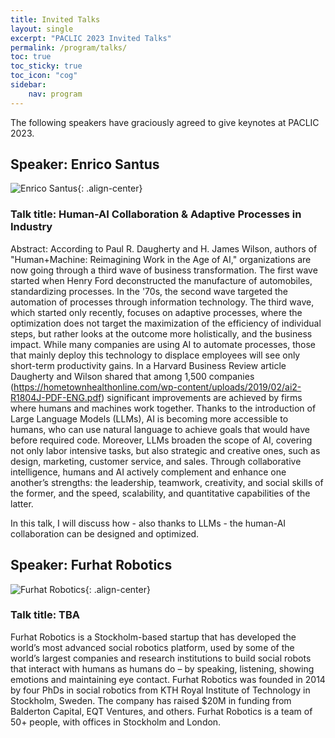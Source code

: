 ```yaml
---
title: Invited Talks
layout: single
excerpt: "PACLIC 2023 Invited Talks"
permalink: /program/talks/
toc: true
toc_sticky: true
toc_icon: "cog"
sidebar: 
    nav: program
---
```


The following speakers have graciously agreed to give keynotes at PACLIC 2023.

<style>
p.speaker-bio { font-style: italic; font-size: 80%; }
</style>

## Speaker: Enrico Santus

![Enrico Santus](https://www.enricosantus.com/images/enrico.jpg){: .align-center}

### Talk title: Human-AI Collaboration & Adaptive Processes in Industry

Abstract: According to Paul R. Daugherty and H. James Wilson, authors of "Human+Machine: Reimagining Work in the Age of AI," organizations are now going through a third wave of business transformation. The first wave started when Henry Ford deconstructed the manufacture of automobiles, standardizing processes. In the '70s, the second wave targeted the automation of processes through information technology. The third wave, which started only recently, focuses on adaptive processes, where the optimization does not target the maximization of the efficiency of individual steps, but rather looks at the outcome more holistically, and the business impact.
While many companies are using AI to automate processes, those that mainly deploy this technology to displace employees will see only short-term productivity gains. In a Harvard Business Review article Daugherty and Wilson shared that among 1,500 companies (https://hometownhealthonline.com/wp-content/uploads/2019/02/ai2-R1804J-PDF-ENG.pdf) significant improvements are achieved by firms where humans and machines work together. Thanks to the introduction of Large Language Models (LLMs), AI is becoming more accessible to humans, who can use natural language to achieve goals that would have before required code. Moreover, LLMs broaden the scope of AI, covering not only labor intensive tasks, but also strategic and creative ones, such as design, marketing, customer service, and sales. Through collaborative intelligence, humans and AI actively complement and enhance one another’s strengths: the leadership, teamwork, creativity, and social skills of the former, and the speed, scalability, and quantitative capabilities of the latter.

In this talk, I will discuss how - also thanks to LLMs - the human-AI collaboration can be designed and optimized.


## Speaker: Furhat Robotics

![Furhat Robotics](https://www.furhatrobotics.com/wp-content/uploads/2020/10/IMG_20201008_110319-1.jpg){: .align-center}

### Talk title: TBA

Furhat Robotics is a Stockholm-based startup that has developed the world’s most advanced social robotics platform, used by some of the world’s largest companies and research institutions to build social robots that interact with humans as humans do – by speaking, listening, showing emotions and maintaining eye contact. Furhat Robotics was founded in 2014 by four PhDs in social robotics from KTH Royal Institute of Technology in Stockholm, Sweden. The company has raised $20M in funding from Balderton Capital, EQT Ventures, and others. Furhat Robotics is a team of 50+ people, with offices in Stockholm and London.